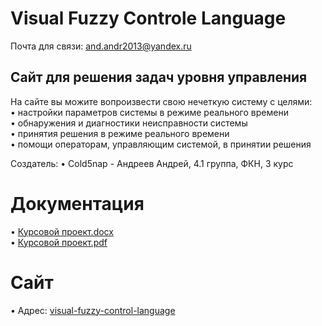 # Visual Fuzzy Controle Language

Почта для связи: and.andr2013@yandex.ru

## Сайт для решения задач уровня управления

На сайте вы можите вопроизвести свою нечеткую систему с целями:<br>
• настройки параметров системы в режиме реального времени<br>
• обнаружения и диагностики неисправности системы<br>
• принятия решения в режиме реального времени<br>
• помощи операторам, управляющим системой, в принятии решения

Создатель:
• Cold5nap - Андреев Андрей, 4.1 группа, ФКН, 3 курс

# Документация

• [Курсовой проект.docx]()<br>
• [Курсовой проект.pdf]()<br>

# Сайт

• Адрес: [visual-fuzzy-control-language](https://visual-fuzzy-control-language.herokuapp.com/)<br>
